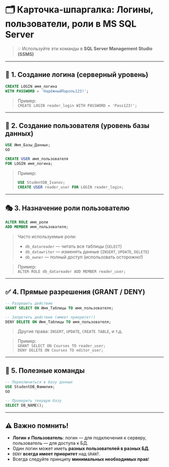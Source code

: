 # 🗂️ **Карточка-шпаргалка: Логины, пользователи, роли в MS SQL Server**

> 💡 Используйте эти команды в **SQL Server Management Studio (SSMS)**

---

## 🔐 1. Создание логина (серверный уровень)
```sql
CREATE LOGIN имя_логина 
WITH PASSWORD = 'НадёжныйПароль123!';
```
> Пример:  
> `CREATE LOGIN reader_login WITH PASSWORD = 'Pass123!';`

---

## 👤 2. Создание пользователя (уровень базы данных)
```sql
USE Имя_Базы_Данных;
GO

CREATE USER имя_пользователя 
FOR LOGIN имя_логина;
```
> Пример:  
> ```sql
> USE StudentDB_Ivanov;
> CREATE USER reader_user FOR LOGIN reader_login;
> ```

---

## 🎭 3. Назначение роли пользователю
```sql
ALTER ROLE имя_роли 
ADD MEMBER имя_пользователя;
```
> Часто используемые роли:  
> - `db_datareader` — читать все таблицы (`SELECT`)  
> - `db_datawriter` — изменять данные (`INSERT`, `UPDATE`, `DELETE`)  
> - `db_owner` — полный доступ (использовать осторожно!)

> Пример:  
> `ALTER ROLE db_datareader ADD MEMBER reader_user;`

---

## ✅ 4. Прямые разрешения (GRANT / DENY)
```sql
-- Разрешить действие
GRANT SELECT ON Имя_Таблицы TO имя_пользователя;

-- Запретить действие (имеет приоритет!)
DENY DELETE ON Имя_Таблицы TO имя_пользователя;
```
> Другие права: `INSERT`, `UPDATE`, `CREATE TABLE`, и т.д.

> Пример:  
> `GRANT SELECT ON Courses TO reader_user;`  
> `DENY DELETE ON Courses TO editor_user;`

---

## 🔄 5. Полезные команды
```sql
-- Переключиться в базу данных
USE StudentDB_Фамилия;
GO

-- Проверить текущую базу
SELECT DB_NAME();
```

---

## ⚠️ Важно помнить!
- **Логин ≠ Пользователь**: логин — для подключения к серверу, пользователь — для доступа к БД.  
- Один логин может иметь **разных пользователей в разных БД**.  
- `DENY` **всегда имеет приоритет** над `GRANT`.  
- Всегда следуйте принципу **минимальных необходимых прав**!

